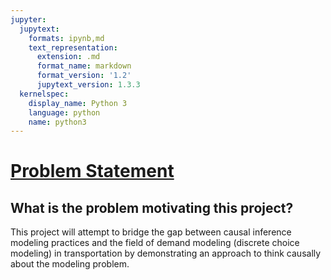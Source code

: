 ```yaml
---
jupyter:
  jupytext:
    formats: ipynb,md
    text_representation:
      extension: .md
      format_name: markdown
      format_version: '1.2'
      jupytext_version: 1.3.3
  kernelspec:
    display_name: Python 3
    language: python
    name: python3
---
```


# <ins>Problem Statement</ins>


## What is the problem motivating this project?


This project will attempt to bridge the gap between causal inference modeling practices and the field of demand modeling (discrete choice modeling) in transportation by demonstrating an approach to think causally about the modeling problem.
